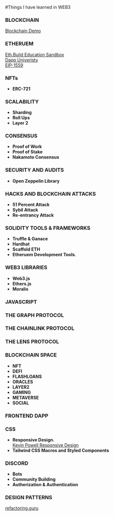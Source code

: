 #Things I have learned in WEB3 


### **BLOCKCHAIN**  
[Blockchain Demo](https://andersbrownworth.com/blockchain)  

### **ETHERUEM**  
[Eth.Build Education Sandbox](https://eth.build)  
[Dapp Univeristy](https://dappuniversity.com)  
[EIP-1559](https://www.youtube.com/watch?v=MGemhK9t44Q)

### **NFTs**
* **ERC-721**


### SCALABILITY
* **Sharding**
* **Roll Ups**
* **Layer 2**

### **CONSENSUS**  
* **Proof of Work** 
* **Proof of Stake**
* **Nakamoto Consensus**

### SECURITY AND AUDITS
* **Open Zeppelin Library**

### HACKS AND BLOCKCHAIN ATTACKS
* **51 Percent Attack**
* **Sybil Attack**
* **Re-entrancy Attack**

### **SOLIDITY TOOLS & FRAMEWORKS** 
* **Truffle & Ganace**
* **Hardhat**
* **Scaffold ETH**
* **Etheruem Development Tools**.

 
### **WEB3 LIBRARIES**
* **Web3.js**
* **Ethers.js**
* **Moralis**


### **JAVASCRIPT**
### **THE GRAPH PROTOCOL**
### **THE CHAINLINK PROTOCOL**  
### **THE LENS PROTOCOL**

### **BLOCKCHAIN SPACE**  
 * **NFT**
 * **DEFI**
 * **FLASHLOANS**
 * **ORACLES**
 * **LAYER2**
 * **GAMING**
 * **METAVERSE**
 * **SOCIAL** 
    

### **FRONTEND DAPP**
### **CSS**
* **Responsive Design.**   
[Kevin Powell Responsive Design](https://courses.kevinpowell.co/view/courses/conquering-responsive-layouts/233002-introduction/1007804-intro-why-the-course-is-formatted-in-this-way)
* **Tailwind CSS Macros and Styled Components** 

### **DISCORD**
* **Bots**
* **Community Building**
* **Autherization & Authentication**

### **DESIGN PATTERNS**
[refactoring.guru](https://refactoring.guru/design-patterns)